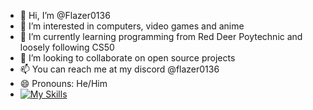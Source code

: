 - 👋 Hi, I’m @Flazer0136
- 👀 I’m interested in computers, video games and anime
- 🌱 I’m currently learning programming from Red Deer Poytechnic and loosely following CS50
- 💞️ I’m looking to collaborate on open source projects
- 📫 You can reach me at my discord @flazer0136
- 😄 Pronouns: He/Him
- [![My Skills](https://skillicons.dev/icons?i=js,html,css,py)](https://skillicons.dev)
<!---
Flazer0136/Flazer0136 is a ✨ special ✨ repository because its `README.md` (this file) appears on your GitHub profile.
You can click the Preview link to take a look at your changes.
--->
